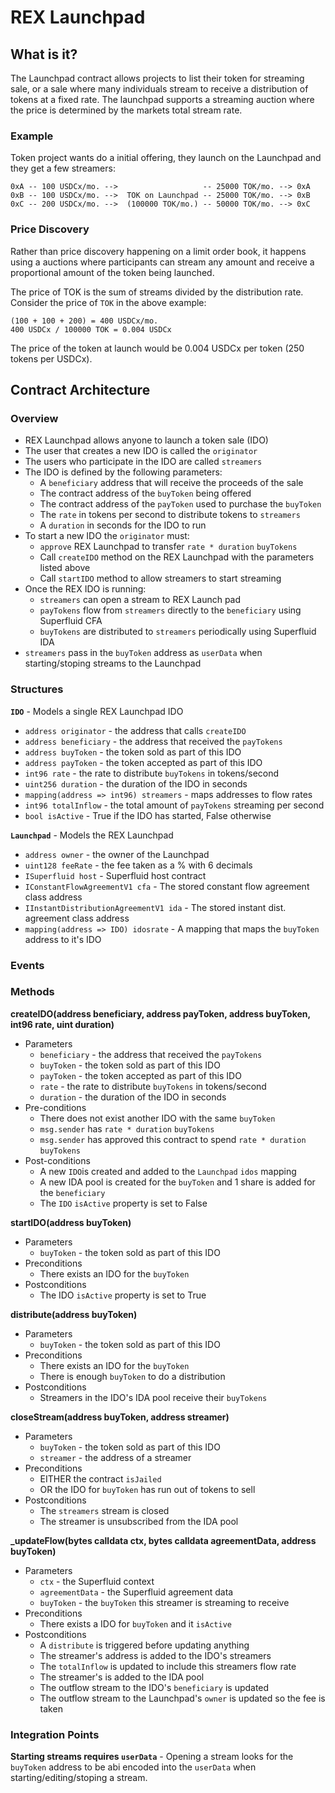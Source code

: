 # REX Launchpad
## What is it?
The Launchpad contract allows projects to list their token for streaming sale, or a sale where many individuals stream to receive a distribution of tokens at a fixed rate. The launchpad supports a streaming auction where the price is determined by the markets total stream rate.

### Example
Token project wants do a initial offering, they launch on the Launchpad and they get a few streamers:
```
0xA -- 100 USDCx/mo. -->                   -- 25000 TOK/mo. --> 0xA
0xB -- 100 USDCx/mo. -->  TOK on Launchpad -- 25000 TOK/mo. --> 0xB
0xC -- 200 USDCx/mo. -->  (100000 TOK/mo.) -- 50000 TOK/mo. --> 0xC
```
### Price Discovery
Rather than price discovery happening on a limit order book, it happens using a auctions where participants can stream any amount and receive a proportional amount of the token being launched.

The price of TOK is the sum of streams divided by the distribution rate. Consider the price of `TOK` in the above example:
```
(100 + 100 + 200) = 400 USDCx/mo.
400 USDCx / 100000 TOK = 0.004 USDCx
```
The price of the token at launch would be 0.004 USDCx per token (250 tokens per USDCx).

## Contract Architecture

### Overview
* REX Launchpad allows anyone to launch a token sale (IDO)
* The user that creates a new IDO is called the `originator`
* The users who participate in the IDO are called `streamers`
* The IDO is defined by the following parameters:
  * A `beneficiary` address that will receive the proceeds of the sale
  * The contract address of the `buyToken` being offered
  * The contract address of the `payToken` used to purchase the `buyToken`
  * The `rate` in tokens per second to distribute tokens to `streamers`
  * A `duration` in seconds for the IDO to run
* To start a new IDO the `originator` must:
  * `approve` REX Launchpad to transfer `rate * duration` `buyTokens`
  * Call `createIDO` method on the REX Launchpad with the parameters listed above
  * Call `startIDO` method to allow streamers to start streaming
* Once the REX IDO is running:
  * `streamers` can open a stream to REX Launch pad
  * `payTokens` flow from `streamers` directly to the `beneficiary` using Superfluid CFA
  * `buyTokens` are distributed to `streamers` periodically using Superfluid IDA
* `streamers` pass in the `buyToken` address as `userData` when starting/stoping streams to the Launchpad

### Structures

**`IDO`** - Models a single REX Launchpad IDO
* `address originator` - the address that calls `createIDO`
* `address beneficiary` - the address that received the `payTokens`
* `address buyToken` - the token sold as part of this IDO
* `address payToken` - the token accepted as part of this IDO
* `int96 rate` - the rate to distribute `buyTokens` in tokens/second
* `uint256 duration` - the duration of the IDO in seconds
* `mapping(address => int96) streamers` - maps addresses to flow rates
* `int96 totalInflow` - the total amount of `payTokens` streaming per second
* `bool isActive` - True if the IDO has started, False otherwise

**`Launchpad`** - Models the REX Launchpad
* `address owner` - the owner of the Launchpad
* `uint128 feeRate` - the fee taken as a % with 6 decimals
* `ISuperfluid host` - Superfluid host contract
* `IConstantFlowAgreementV1 cfa` - The stored constant flow agreement class address
* `IInstantDistributionAgreementV1 ida` - The stored instant dist. agreement class address
* `mapping(address => IDO) idosrate` - A mapping that maps the `buyToken` address to it's IDO


### Events


### Methods
**createIDO(address beneficiary, address payToken, address buyToken, int96 rate, uint duration)**
* Parameters
  * `beneficiary` - the address that received the `payTokens`
  * `buyToken` - the token sold as part of this IDO
  * `payToken` - the token accepted as part of this IDO
  * `rate` - the rate to distribute `buyTokens` in tokens/second
  * `duration` - the duration of the IDO in seconds
* Pre-conditions
  * There does not exist another IDO with the same `buyToken`
  * `msg.sender` has `rate * duration` `buyTokens`
  * `msg.sender` has approved this contract to spend `rate * duration` `buyTokens`
* Post-conditions
  * A new `IDO`is created and added to the `Launchpad` `idos` mapping
  * A new IDA pool is created for the `buyToken` and 1 share is added for the `beneficiary`
  * The `IDO` `isActive` property is set to False

**startIDO(address buyToken)**
* Parameters
  * `buyToken` - the token sold as part of this IDO
* Preconditions
  * There exists an IDO for the `buyToken`
* Postconditions
  * The IDO `isActive` property is set to True

**distribute(address buyToken)**
* Parameters
  * `buyToken` - the token sold as part of this IDO
* Preconditions
  * There exists an IDO for the `buyToken`
  * There is enough `buyToken` to do a distribution
* Postconditions
  * Streamers in the IDO's IDA pool receive their `buyTokens`

**closeStream(address buyToken, address streamer)**
* Parameters
  * `buyToken` - the token sold as part of this IDO
  * `streamer` - the address of a streamer
* Preconditions
  * EITHER the contract `isJailed`
  * OR the IDO for `buyToken` has run out of tokens to sell
* Postconditions
  * The `streamers` stream is closed
  * The streamer is unsubscribed from the IDA pool

**_updateFlow(bytes calldata ctx, bytes calldata agreementData, address buyToken)**
* Parameters
  * `ctx` - the Superfluid context
  * `agreementData` - the Superfluid agreement data
  * `buyToken` - the `buyToken` this streamer is streaming to receive
* Preconditions
  * There exists a IDO for `buyToken` and it `isActive`
* Postconditions
  * A `distribute` is triggered before updating anything
  * The streamer's address is added to the IDO's streamers
  * The `totalInflow` is updated to include this streamers flow rate
  * The streamer's is added to the IDA pool
  * The outflow stream to the IDO's `beneficiary` is updated
  * The outflow stream to the Launchpad's `owner` is updated so the fee is taken


### Integration Points

**Starting streams requires `userData`** - Opening a stream looks for the `buyToken` address to be abi encoded into the `userData` when starting/editing/stoping a stream.
